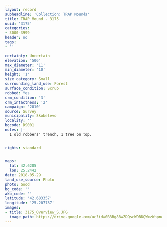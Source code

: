 ```yaml
---
layout: record
subheadline: 'Collection: TRAP Mounds'
title: TRAP Mound - 3175
uuid: '3175'
categories:
- 3000-3999
header: no
tags:
- ''

certainty: Uncertain
elevation: '506'
max_diameter: '11'
min_diameter: '10'
height: '1'
size_category: Small
surrounding_land_use: Forest
surface_condition: Scrub
robbed: Yes
crm_condition: '3'
crm_intactness: '2'
campaign: '2010'
source: Survey
municipality: Skobelevo
locality: ''
bgcode: DS001
notes: |-
  1 old robbers' trench, 1 tree on top.


rights: standard


maps:
  lat: 42.6285
  lon: 25.2442
date: 2018-05-29
land_use_source: Photo
photo: Good
bg_code: ''
akb_code: ''
latitude: '42.683357'
longitude: '25.207737'
images:
- title: 3175_Overview_S.JPG
  image_path: https://drive.google.com/uc?id=0B3Rg88wZDQscWDBDQWxzWnpneW8
---
```


